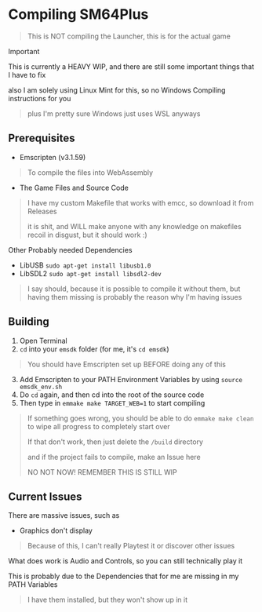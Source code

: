 # Compiling SM64Plus

> This is NOT compiling the Launcher, this is for the actual game

> [!IMPORTANT]
> This is currently a HEAVY WIP, and there are still some important things that I have to fix
>
> also I am solely using Linux Mint for this, so no Windows Compiling instructions for you

> plus I'm pretty sure Windows just uses WSL anyways

## Prerequisites

- Emscripten (v3.1.59)
> To compile the files into WebAssembly
- The Game Files and Source Code
> I have my custom Makefile that works with emcc, so download it from Releases
> 
> it is shit, and WILL make anyone with any knowledge on makefiles recoil in disgust, but it should work :)

Other Probably needed Dependencies

- LibUSB        ```sudo apt-get install libusb1.0```
- LibSDL2       ```sudo apt-get install libsdl2-dev```
> I say should, because it is possible to compile it without them, but having them missing is probably the reason why I'm having issues

## Building

1. Open Terminal
2. ```cd``` into your ```emsdk``` folder (for me, it's ```cd emsdk```)
> You should have Emscripten set up BEFORE doing any of this
3. Add Emscripten to your PATH Environment Variables by using ```source emsdk_env.sh```
4. Do ```cd``` again, and then cd into the root of the source code
5. Then type in ```emmake make TARGET_WEB=1``` to start compiling
> If something goes wrong, you should be able to do ```emmake make clean``` to wipe all progress to completely start over
>
> If that don't work, then just delete the ```/build``` directory
>
> and if the project fails to compile, make an Issue here
>
> NO NOT NOW! REMEMBER THIS IS STILL WIP

## Current Issues
There are massive issues, such as

- Graphics don't display
> Because of this, I can't really Playtest it or discover other issues

What does work is Audio and Controls, so you can still technically play it

This is probably due to the Dependencies that for me are missing in my PATH Variables
> I have them installed, but they won't show up in it
